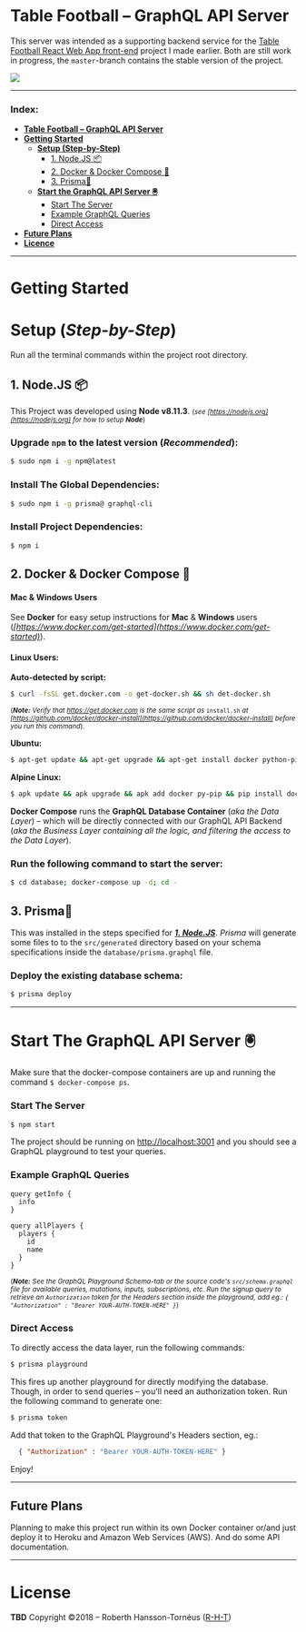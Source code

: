 # Table Football – GraphQL API Server
This server was intended as a supporting backend service for the [Table Football React Web App front-end](https://github.com/R-H-T/football) project I made earlier. Both are still work in progress, the `master`-branch contains the stable version of the project.

![][image-1]

---

### Index:
  * **[Table Football – GraphQL API Server](#table-football-–-graphql-api-server)**
  * **[Getting Started](#getting-started)**
    * **[Setup (Step-by-Step)](#setup-step-by-step)**
      - [1. Node.JS 📦](#1-nodejs-📦)
      - [2. Docker & Docker Compose 🐳](#2-docker-&-docker-compose-🐳)
      - [3. Prisma🔺](#3-prisma🔺)
    * **[Start the GraphQL API Server 🖲](#start-the-graphql-api-server-🖲)**
      - [Start The Server](#start-the-server)
      - [Example GraphQL Queries](#example-graphql-queries)
      - [Direct Access](#direct-access)
  * **[Future Plans](#future-plans)**
  * **[Licence](#license)**

---

# Getting Started

# Setup (_Step-by-Step_)
Run all the terminal commands within the project root directory.

## 1. Node.JS 📦
This Project was developed using **Node v8.11.3**.
<small>(_see [https://nodejs.org](https://nodejs.org) for how to setup **Node**_)</small>
### Upgrade `npm` to the latest version (_Recommended_):
```sh
$ sudo npm i -g npm@latest
```
### Install The Global Dependencies:
```sh
$ sudo npm i -g prisma@ graphql-cli
```
### Install Project Dependencies:
```sh
$ npm i
```

## 2. Docker & Docker Compose 🐳

#### Mac & Windows Users
See **Docker** for easy setup instructions for **Mac** & **Windows** users (_[https://www.docker.com/get-started](https://www.docker.com/get-started)_).

#### Linux Users:

**Auto-detected by script:**
```sh
$ curl -fsSL get.docker.com -o get-docker.sh && sh det-docker.sh
```
<small>(_**Note:** Verify that https://get.docker.com is the same script as_ `install.sh` _at [https://github.com/docker/docker-install](https://github.com/docker/docker-install) before you run this command_).</small>

**Ubuntu:**
```sh
$ apt-get update && apt-get upgrade && apt-get install docker python-pip && pip install docker-compose
```

**Alpine Linux:**
```sh
$ apk update && apk upgrade && apk add docker py-pip && pip install docker-compose
```
**Docker Compose** runs the **GraphQL Database Container** (*aka the Data Layer*) – which will be directly connected with our GraphQL API Backend (*aka the Business Layer containing all the logic, and filtering the access to the Data Layer*).
### Run the following command to start the server:
```sh
$ cd database; docker-compose up -d; cd -
```

## 3. Prisma🔺
This was installed in the steps specified for _**[1. Node.JS](#node)**_. *Prisma* will generate some files to to the `src/generated` directory based on your schema specifications inside the `database/prisma.graphql` file.
### Deploy the existing database schema:
```sh
$ prisma deploy
```

---

# Start The GraphQL API Server 🖲
Make sure that the docker-compose containers are up and running the command `$ docker-compose ps`.

### Start The Server
```sh
$ npm start
```

The project should be running on [http://localhost:3001](http://localhost:3001) and you should see a GraphQL playground to test your queries.

### Example GraphQL Queries
```gql
query getInfo {
  info
}

query allPlayers {
  players {
    id
    name
  }
}
```
<small>(_**Note:** See the GraphQL Playground Schema-tab or the source code's `src/schema.graphql` file for available queries, mutations, inputs, subscriptions, etc. Run the signup query to retrieve an `Authorization` token for the Headers section inside the playground, add eg.: `{ "Authorization" : "Bearer YOUR-AUTH-TOKEN-HERE" }`_)</small>

### Direct Access
To directly access the data layer, run the following commands:
```sh
$ prisma playground
```
This fires up another playground for directly modifying the database. Though, in order to send queries – you'll need an authorization token. Run the following command to generate one:
```sh
$ prisma token
```
Add that token to the GraphQL Playground's Headers section, eg.:
```json
  { "Authorization" : "Bearer YOUR-AUTH-TOKEN-HERE" }
```

Enjoy!

---

## Future Plans
Planning to make this project run within its own Docker container or/and just deploy it to Heroku and Amazon Web Services (AWS). And do some API documentation.

---

# License
**TBD**
Copyright ©2018 – Roberth Hansson-Tornéus ([R-H-T](github.com/R-H-T))

[image-1]: r-h-t_tablefootball_md.png
